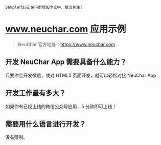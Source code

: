 `Sample代码正在不断增加丰富中，敬请关注！`

# www.neuchar.com 应用示例

> NeuChar 官方地址：https://www.neuchar.com<br>

## 开发 NeuChar App 需要具备什么能力？
只要你会开发微信，或对 HTML5 页面开发，就可以轻松对接 NeuChar App

## 开发工作量有多大？
如果你有已经上线的微信公众号应用，5 分钟即可上线！

## 需要用什么语言进行开发？
没有限制。
